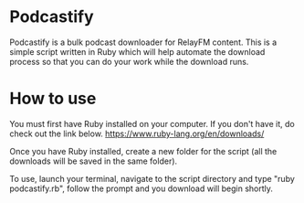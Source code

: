 # Podcastify
Podcastify is a bulk podcast downloader for RelayFM content. This is a simple script written in Ruby which will help automate the download process so that you can do your work while the download runs.


# How to use
You must first have Ruby installed on your computer. If you don't have it, do check out the link below.
https://www.ruby-lang.org/en/downloads/

Once you have Ruby installed, create a new folder for the script (all the downloads will be saved in the same folder).

To use, launch your terminal, navigate to the script directory and type "ruby podcastify.rb", follow the prompt and you download will begin shortly.
